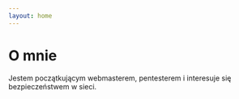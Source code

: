 ```yaml
---
layout: home
---
```

# O mnie

Jestem początkującym webmasterem, pentesterem i interesuje się bezpieczeństwem w sieci.

